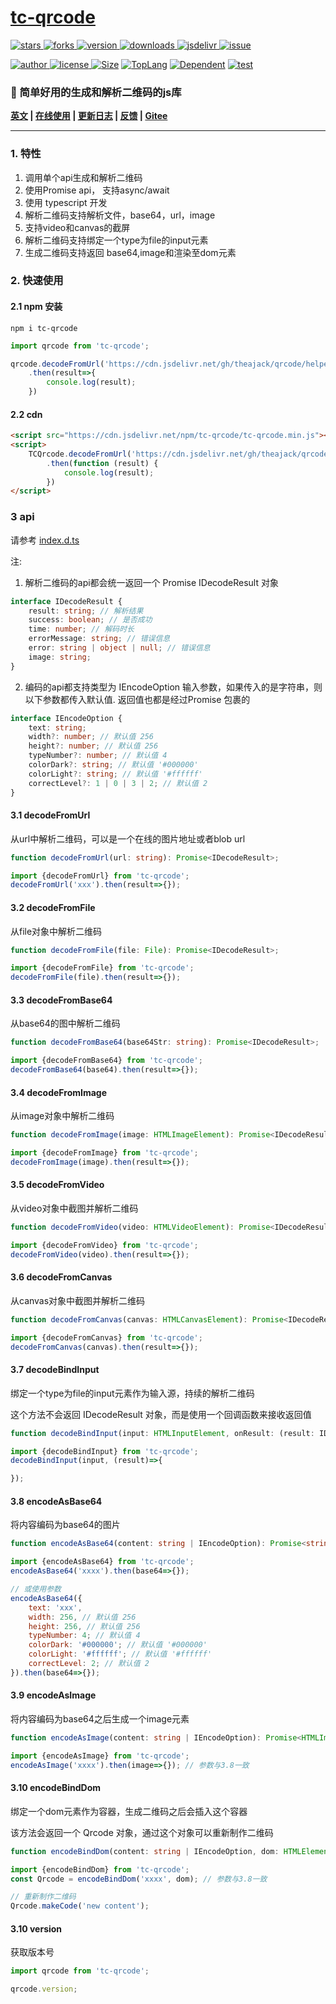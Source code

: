 # [tc-qrcode](https://www.github.com/theajack/qrcode)

<p>
    <a href="https://www.github.com/theajack/qrcode/stargazers" target="_black">
        <img src="https://img.shields.io/github/stars/theajack/qrcode?logo=github" alt="stars" />
    </a>
    <a href="https://www.github.com/theajack/qrcode/network/members" target="_black">
        <img src="https://img.shields.io/github/forks/theajack/qrcode?logo=github" alt="forks" />
    </a>
    <a href="https://www.npmjs.com/package/tc-qrcode" target="_black">
        <img src="https://img.shields.io/npm/v/tc-qrcode?logo=npm" alt="version" />
    </a>
    <a href="https://www.npmjs.com/package/tc-qrcode" target="_black">
        <img src="https://img.shields.io/npm/dm/tc-qrcode?color=%23ffca28&logo=npm" alt="downloads" />
    </a>
    <a href="https://www.jsdelivr.com/package/npm/tc-qrcode" target="_black">
        <img src="https://data.jsdelivr.com/v1/package/npm/tc-qrcode/badge" alt="jsdelivr" />
    </a>
    <a href="https://github.com/theajack/qrcode/issues"><img src="https://img.shields.io/github/issues-closed/theajack/qrcode.svg" alt="issue"></a>
</p>
<p>
    <a href="https://github.com/theajack" target="_black">
        <img src="https://img.shields.io/badge/Author-%20theajack%20-7289da.svg?&logo=github" alt="author" />
    </a>
    <a href="https://www.github.com/theajack/qrcode/blob/master/LICENSE" target="_black">
        <img src="https://img.shields.io/github/license/theajack/qrcode?color=%232DCE89&logo=github" alt="license" />
    </a>
    <a href="https://cdn.jsdelivr.net/npm/tc-qrcode/tc-qrcode.min.js"><img src="https://img.shields.io/bundlephobia/minzip/tc-qrcode.svg" alt="Size"></a>
    <a href="https://github.com/theajack/qrcode/search?l=javascript"><img src="https://img.shields.io/github/languages/top/theajack/qrcode.svg" alt="TopLang"></a>
    <a href="https://www.github.com/theajack/qrcode"><img src="https://img.shields.io/librariesio/dependent-repos/npm/tc-qrcode.svg" alt="Dependent"></a>
    <a href="https://github.com/theajack/qrcode/blob/master/test/test-report.txt"><img src="https://img.shields.io/badge/test-passed-44BB44" alt="test"></a>
</p>

<h3>🚀 简单好用的生成和解析二维码的js库</h3>

**[英文](https://github.com/theajack/qrcode/blob/master/README.md) | [在线使用](https://www.theajack.com/qrcode) | [更新日志](https://github.com/theajack/qrcode/blob/master/helper/version.md) | [反馈](https://github.com/theajack/qrcode/issues/new) | [Gitee](https://gitee.com/theajack/qrcode/)**

---

### 1. 特性

1. 调用单个api生成和解析二维码
2. 使用Promise api， 支持async/await
3. 使用 typescript 开发
4. 解析二维码支持解析文件，base64，url，image
5. 支持video和canvas的截屏
6. 解析二维码支持绑定一个type为file的input元素
7. 生成二维码支持返回 base64,image和渲染至dom元素

### 2. 快速使用

#### 2.1 npm 安装

```
npm i tc-qrcode
```

```js
import qrcode from 'tc-qrcode';

qrcode.decodeFromUrl('https://cdn.jsdelivr.net/gh/theajack/qrcode/helper/demo-qrcode.png')
    .then(result=>{
        console.log(result);
    })
```

#### 2.2 cdn


```html
<script src="https://cdn.jsdelivr.net/npm/tc-qrcode/tc-qrcode.min.js"></script>
<script>
    TCQrcode.decodeFromUrl('https://cdn.jsdelivr.net/gh/theajack/qrcode/helper/demo-qrcode.png')
        .then(function (result) {
            console.log(result);
        })
</script>
```

### 3 api

请参考 [index.d.ts](https://github.com/theajack/qrcode/blob/master/src/index.d.ts)

注: 

1. 解析二维码的api都会统一返回一个 Promise IDecodeResult 对象

```ts
interface IDecodeResult {
    result: string; // 解析结果
    success: boolean; // 是否成功
    time: number; // 解码时长
    errorMessage: string; // 错误信息
    error: string | object | null; // 错误信息
    image: string;
}
```

2. 编码的api都支持类型为 IEncodeOption 输入参数，如果传入的是字符串，则以下参数都传入默认值. 返回值也都是经过Promise 包裹的
   
```ts
interface IEncodeOption {
    text: string;
    width?: number; // 默认值 256
    height?: number; // 默认值 256
    typeNumber?: number; // 默认值 4
    colorDark?: string; // 默认值 '#000000'
    colorLight?: string; // 默认值 '#ffffff'
    correctLevel?: 1 | 0 | 3 | 2; // 默认值 2
}
```

#### 3.1 decodeFromUrl

从url中解析二维码，可以是一个在线的图片地址或者blob url

```ts
function decodeFromUrl(url: string): Promise<IDecodeResult>;
```

```js
import {decodeFromUrl} from 'tc-qrcode';
decodeFromUrl('xxx').then(result=>{});
```

#### 3.2 decodeFromFile

从file对象中解析二维码

```ts
function decodeFromFile(file: File): Promise<IDecodeResult>;
```

```js
import {decodeFromFile} from 'tc-qrcode';
decodeFromFile(file).then(result=>{});
```

#### 3.3 decodeFromBase64

从base64的图中解析二维码

```ts
function decodeFromBase64(base64Str: string): Promise<IDecodeResult>;
```

```js
import {decodeFromBase64} from 'tc-qrcode';
decodeFromBase64(base64).then(result=>{});
```

#### 3.4 decodeFromImage

从image对象中解析二维码

```ts
function decodeFromImage(image: HTMLImageElement): Promise<IDecodeResult>;
```

```js
import {decodeFromImage} from 'tc-qrcode';
decodeFromImage(image).then(result=>{});
```

#### 3.5 decodeFromVideo

从video对象中截图并解析二维码

```ts
function decodeFromVideo(video: HTMLVideoElement): Promise<IDecodeResult>;
```

```js
import {decodeFromVideo} from 'tc-qrcode';
decodeFromVideo(video).then(result=>{});
```

#### 3.6 decodeFromCanvas

从canvas对象中截图并解析二维码

```ts
function decodeFromCanvas(canvas: HTMLCanvasElement): Promise<IDecodeResult>;
```

```js
import {decodeFromCanvas} from 'tc-qrcode';
decodeFromCanvas(canvas).then(result=>{});
```

#### 3.7 decodeBindInput

绑定一个type为file的input元素作为输入源，持续的解析二维码

这个方法不会返回 IDecodeResult 对象，而是使用一个回调函数来接收返回值

```ts
function decodeBindInput(input: HTMLInputElement, onResult: (result: IDecodeResult) => void): void;
```

```js
import {decodeBindInput} from 'tc-qrcode';
decodeBindInput(input, (result)=>{

});
```

#### 3.8 encodeAsBase64

将内容编码为base64的图片

```ts
function encodeAsBase64(content: string | IEncodeOption): Promise<string>;
```

```js
import {encodeAsBase64} from 'tc-qrcode';
encodeAsBase64('xxxx').then(base64=>{});

// 或使用参数
encodeAsBase64({
    text: 'xxx',
    width: 256, // 默认值 256
    height: 256, // 默认值 256
    typeNumber: 4; // 默认值 4
    colorDark: '#000000'; // 默认值 '#000000'
    colorLight: '#ffffff'; // 默认值 '#ffffff'
    correctLevel: 2; // 默认值 2
}).then(base64=>{});
```

#### 3.9 encodeAsImage

将内容编码为base64之后生成一个image元素

```ts
function encodeAsImage(content: string | IEncodeOption): Promise<HTMLImageElement>;
```

```js
import {encodeAsImage} from 'tc-qrcode';
encodeAsImage('xxxx').then(image=>{}); // 参数与3.8一致
```


#### 3.10 encodeBindDom

绑定一个dom元素作为容器，生成二维码之后会插入这个容器

该方法会返回一个 Qrcode 对象，通过这个对象可以重新制作二维码

```ts
function encodeBindDom(content: string | IEncodeOption, dom: HTMLElement): IQRCode;
```

```js
import {encodeBindDom} from 'tc-qrcode';
const Qrcode = encodeBindDom('xxxx', dom); // 参数与3.8一致

// 重新制作二维码
Qrcode.makeCode('new content');
```


#### 3.10 version

获取版本号

```js
import qrcode from 'tc-qrcode';

qrcode.version;
```